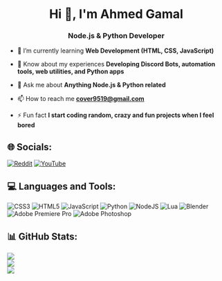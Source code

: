 <h1 align="center">Hi 👋, I'm Ahmed Gamal</h1>
<h3 align="center">Node.js & Python Developer</h3>

- 🌱 I’m currently learning **Web Development (HTML, CSS, JavaScript)**

- 📄 Know about my experiences **Developing Discord Bots, automation tools, web utilities, and Python apps**

- 💬 Ask me about **Anything Node.js & Python related**

- 📫 How to reach me **cover9519@gmail.com**

- ⚡ Fun fact **I start coding random, crazy and fun projects when I feel bored**


## 🌐 Socials:
[![Reddit](https://img.shields.io/badge/Reddit-%23FF4500.svg?logo=Reddit&logoColor=white)](https://reddit.com/user/Forsaken-Matter5914) [![YouTube](https://img.shields.io/badge/YouTube-%23FF0000.svg?logo=YouTube&logoColor=white)](https://youtube.com/@C0v3rr) 

## 💻 Languages and Tools:
![CSS3](https://img.shields.io/badge/css3-%231572B6.svg?style=for-the-badge&logo=css3&logoColor=white) ![HTML5](https://img.shields.io/badge/html5-%23E34F26.svg?style=for-the-badge&logo=html5&logoColor=white) ![JavaScript](https://img.shields.io/badge/javascript-%23323330.svg?style=for-the-badge&logo=javascript&logoColor=%23F7DF1E) ![Python](https://img.shields.io/badge/python-3670A0?style=for-the-badge&logo=python&logoColor=ffdd54) ![NodeJS](https://img.shields.io/badge/node.js-6DA55F?style=for-the-badge&logo=node.js&logoColor=white) ![Lua](https://img.shields.io/badge/lua-%232C2D72.svg?style=for-the-badge&logo=lua&logoColor=white) ![Blender](https://img.shields.io/badge/blender-%23F5792A.svg?style=for-the-badge&logo=blender&logoColor=white) ![Adobe Premiere Pro](https://img.shields.io/badge/Adobe%20Premiere%20Pro-9999FF.svg?style=for-the-badge&logo=Adobe%20Premiere%20Pro&logoColor=white) ![Adobe Photoshop](https://img.shields.io/badge/adobe%20photoshop-%2331A8FF.svg?style=for-the-badge&logo=adobe%20photoshop&logoColor=white)
## 📊 GitHub Stats:
![](https://github-readme-stats.vercel.app/api?username=cover121&theme=radical&hide_border=false&include_all_commits=false&count_private=false)<br/>
![](https://nirzak-streak-stats.vercel.app/?user=cover121&theme=radical&hide_border=false)<br/>
![](https://github-readme-stats.vercel.app/api/top-langs/?username=cover121&theme=radical&hide_border=false&include_all_commits=false&count_private=false&layout=compact)

<!-- Proudly created with GPRM ( https://gprm.itsvg.in ) -->
